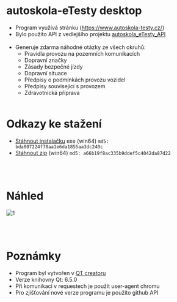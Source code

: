 # autoskola-eTesty desktop
- Program využívá stránku (https://www.autoskola-testy.cz/)
- Bylo použito API z vedlejšího projektu [autoskola_eTesty_API](https://github.com/RxiPland/autoskola_eTesty_API)
<br></br>
- Generuje zdarma náhodné otázky ze všech okruhů:
  - Pravidla provozu na pozemních komunikacích
  - Dopravní značky
  - Zásady bezpečné jízdy
  - Dopravní situace
  - Předpisy o podmínkách provozu vozidel
  - Předpisy související s provozem
  - Zdravotnická příprava
<br></br>

# Odkazy ke stažení
- [Stáhnout instalačku](https://github.com/RxiPland/y2mate_desktop/releases/download/v1.0.0/autoskola-eTesty_setup.exe) exe (win64) `md5: bda007224f78aa1e6da1855aa3dc240c`
- [Stáhnout zip](https://github.com/RxiPland/y2mate_desktop/releases/download/v1.0.0/autoskola-eTesty.zip) (win64) `md5: a66b19f8ac335b9ddef5c4042da87d22`

<br></br>
# Náhled
![1](https://user-images.githubusercontent.com/82058894/230468122-767e8e01-e4fb-4a4b-b901-d73ec8af509c.png)

<br></br>
# Poznámky
- Program byl vytvořen v [QT creatoru](https://www.qt.io/product/development-tools)
- Verze knihovny Qt: 6.5.0
- Při komunikaci v requestech je použit user-agent chromu
- Pro zjišťování nové verze programu je použito github API
